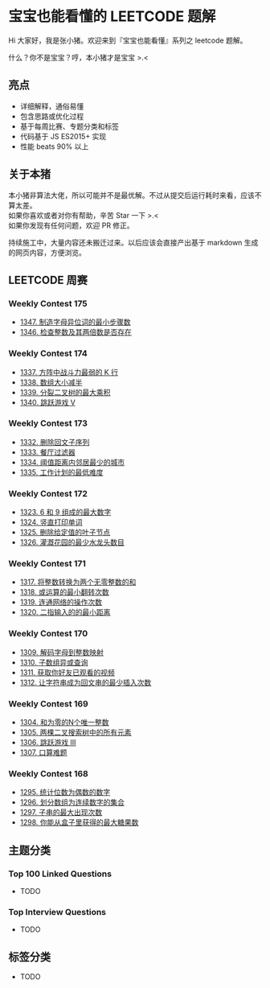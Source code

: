 # 宝宝也能看懂的 LEETCODE 题解

Hi 大家好，我是张小猪。欢迎来到『宝宝也能看懂』系列之 leetcode 题解。

什么？你不是宝宝？哼，本小猪才是宝宝 >.<

## 亮点

- 详细解释，通俗易懂
- 包含思路或优化过程
- 基于每周比赛、专题分类和标签
- 代码基于 JS ES2015+ 实现
- 性能 beats 90% 以上

## 关于本猪

本小猪非算法大佬，所以可能并不是最优解。不过从提交后运行耗时来看，应该不算太差。  
如果你喜欢或者对你有帮助，辛苦 Star 一下 >.<  
如果你发现有任何问题，欢迎 PR 修正。

持续施工中，大量内容还未搬迁过来。以后应该会直接产出基于 markdown 生成的网页内容，方便浏览。

## LEETCODE 周赛

### Weekly Contest 175

- [1347. 制造字母异位词的最小步骤数](./posts/1347.md)
- [1346. 检查整数及其两倍数是否存在](./posts/1346.md)

### Weekly Contest 174

- [1337. 方阵中战斗力最弱的 K 行](./posts/1337.md)
- [1338. 数组大小减半](./posts/1338.md)
- [1339. 分裂二叉树的最大乘积](./posts/1339.md)
- [1340. 跳跃游戏 V](./posts/1340.md)

### Weekly Contest 173

- [1332. 删除回文子序列](./posts/1332.md)
- [1333. 餐厅过滤器](./posts/1333.md)
- [1334. 阈值距离内邻居最少的城市](./posts/1334.md)
- [1335. 工作计划的最低难度](./posts/1335.md)

### Weekly Contest 172

- [1323. 6 和 9 组成的最大数字](./posts/1323.md)
- [1324. 竖直打印单词](./posts/1324.md)
- [1325. 删除给定值的叶子节点](./posts/1325.md)
- [1326. 灌溉花园的最少水龙头数目](./posts/1326.md)

### Weekly Contest 171

- [1317. 将整数转换为两个无零整数的和](./posts/1317.md)
- [1318. 或运算的最小翻转次数](./posts/1318.md)
- [1319. 连通网络的操作次数](./posts/1319.md)
- [1320. 二指输入的的最小距离](./posts/1320.md)

### Weekly Contest 170

- [1309. 解码字母到整数映射](./posts/1309.md)
- [1310. 子数组异或查询](./posts/1310.md)
- [1311. 获取你好友已观看的视频](./posts/1311.md)
- [1312. 让字符串成为回文串的最少插入次数](./posts/1312.md)

### Weekly Contest 169

- [1304. 和为零的N个唯一整数](./posts/1304.md)
- [1305. 两棵二叉搜索树中的所有元素](./posts/1305.md)
- [1306. 跳跃游戏 III](./posts/1306.md)
- [1307. 口算难题](./posts/1307.md)

### Weekly Contest 168

- [1295. 统计位数为偶数的数字](./posts/1295.md)
- [1296. 划分数组为连续数字的集合](./posts/1296.md)
- [1297. 子串的最大出现次数](./posts/1297.md)
- [1298. 你能从盒子里获得的最大糖果数](./posts/1298.md)

## 主题分类

### Top 100 Linked Questions

- TODO

### Top Interview Questions

- TODO

## 标签分类

- TODO
